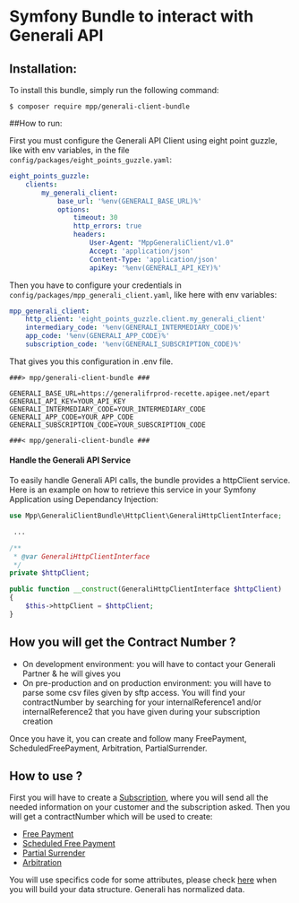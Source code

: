 Symfony Bundle to interact with Generali API
============================================

## Installation:

To install this bundle, simply run the following command:
```
$ composer require mpp/generali-client-bundle
```

##How to run:

First you must configure the Generali API Client using eight point guzzle, like with env variables,
in the file `config/packages/eight_points_guzzle.yaml`:
```yaml
eight_points_guzzle:
    clients:
        my_generali_client:
            base_url: '%env(GENERALI_BASE_URL)%'
            options:
                timeout: 30
                http_errors: true
                headers:
                    User-Agent: "MppGeneraliClient/v1.0"
                    Accept: 'application/json'
                    Content-Type: 'application/json'
                    apiKey: '%env(GENERALI_API_KEY)%'
```  

Then you have to configure your credentials in `config/packages/mpp_generali_client.yaml`, like here with env variables:
```yaml
mpp_generali_client:
    http_client: 'eight_points_guzzle.client.my_generali_client'
    intermediary_code: '%env(GENERALI_INTERMEDIARY_CODE)%'
    app_code: '%env(GENERALI_APP_CODE)%'
    subscription_code: '%env(GENERALI_SUBSCRIPTION_CODE)%'
```

That gives you this configuration in .env file.
```
###> mpp/generali-client-bundle ###

GENERALI_BASE_URL=https://generalifrprod-recette.apigee.net/epart
GENERALI_API_KEY=YOUR_API_KEY
GENERALI_INTERMEDIARY_CODE=YOUR_INTERMEDIARY_CODE
GENERALI_APP_CODE=YOUR_APP_CODE
GENERALI_SUBSCRIPTION_CODE=YOUR_SUBSCRIPTION_CODE

###< mpp/generali-client-bundle ###
```

#### Handle the Generali API Service
To easily handle Generali API calls, the bundle provides a httpClient service. Here is an example on how to retrieve this service in your Symfony Application using Dependancy Injection:
```php
use Mpp\GeneraliClientBundle\HttpClient\GeneraliHttpClientInterface;

 ...

/**
 * @var GeneraliHttpClientInterface
 */
private $httpClient;

public function __construct(GeneraliHttpClientInterface $httpClient)
{
    $this->httpClient = $httpClient;
}
````

How you will get the Contract Number ?
--------------
- On development environment: you will have to contact your Generali Partner & he will gives you
- On pre-production and on production environment: you will have to parse some csv files given by sftp access. You will find your contractNumber by searching for your internalReference1 and/or internalReference2 that you have given during your subscription creation

Once you have it, you can create and follow many FreePayment, ScheduledFreePayment, Arbitration, PartialSurrender.

## How to use ?

First you will have to create a [Subscription](./Resources/docs/CallApi/subscription.md), where you will send all the needed information on your customer and the subscription asked.
Then you will get a contractNumber which will be used to create:
- [Free Payment](./Resources/docs/CallApi/free_payment.md)
- [Scheduled Free Payment](./Resources/docs/CallApi/scheduled_free_payment.md)
- [Partial Surrender](./Resources/docs/CallApi/partial_surrender.md)
- [Arbitration](./Resources/docs/CallApi/arbitration.md)

You will use specifics code for some attributes, please check [here](./Resources/docs/referentials.md) when you will build your data structure.
Generali has normalized data.
